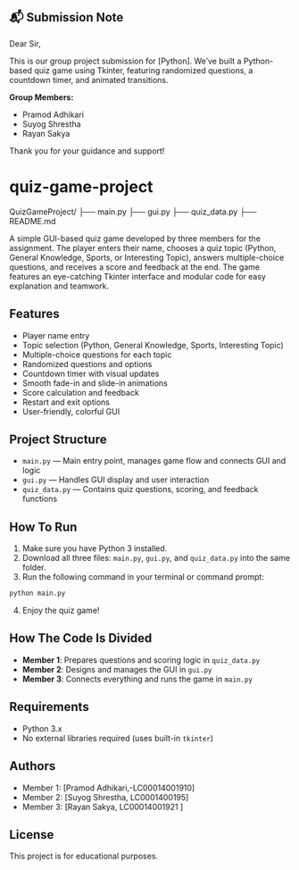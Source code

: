 
## 📬 Submission Note

Dear Sir,

This is our group project submission for [Python]. We’ve built a Python-based quiz game using Tkinter, featuring randomized questions, a countdown timer, and animated transitions.

**Group Members:**
- Pramod Adhikari
- Suyog Shrestha
- Rayan Sakya

Thank you for your guidance and support!
# quiz-game-project
QuizGameProject/
├── main.py
├── gui.py
├── quiz_data.py
├── README.md


A simple GUI-based quiz game developed by three members for the assignment. The player enters their name, chooses a quiz topic (Python, General Knowledge, Sports, or Interesting Topic), answers multiple-choice questions, and receives a score and feedback at the end. The game features an eye-catching Tkinter interface and modular code for easy explanation and teamwork.

## Features

- Player name entry
- Topic selection (Python, General Knowledge, Sports, Interesting Topic)
- Multiple-choice questions for each topic
- Randomized questions and options
- Countdown timer with visual updates
- Smooth fade-in and slide-in animations
- Score calculation and feedback
- Restart and exit options
- User-friendly, colorful GUI

## Project Structure

- `main.py` — Main entry point, manages game flow and connects GUI and logic
- `gui.py` — Handles GUI display and user interaction
- `quiz_data.py` — Contains quiz questions, scoring, and feedback functions

## How To Run

1. Make sure you have Python 3 installed.
2. Download all three files: `main.py`, `gui.py`, and `quiz_data.py` into the same folder.
3. Run the following command in your terminal or command prompt:

```sh
python main.py
```

4. Enjoy the quiz game!

## How The Code Is Divided

- **Member 1**: Prepares questions and scoring logic in `quiz_data.py`
- **Member 2**: Designs and manages the GUI in `gui.py`
- **Member 3**: Connects everything and runs the game in `main.py`

## Requirements

- Python 3.x
- No external libraries required (uses built-in `tkinter`)

## Authors

- Member 1: [Pramod Adhikari,-LC00014001910]
- Member 2: [Suyog Shrestha, LC0001400195]
- Member 3: [Rayan Sakya, LC00014001921 ]

## License

This project is for educational purposes.
